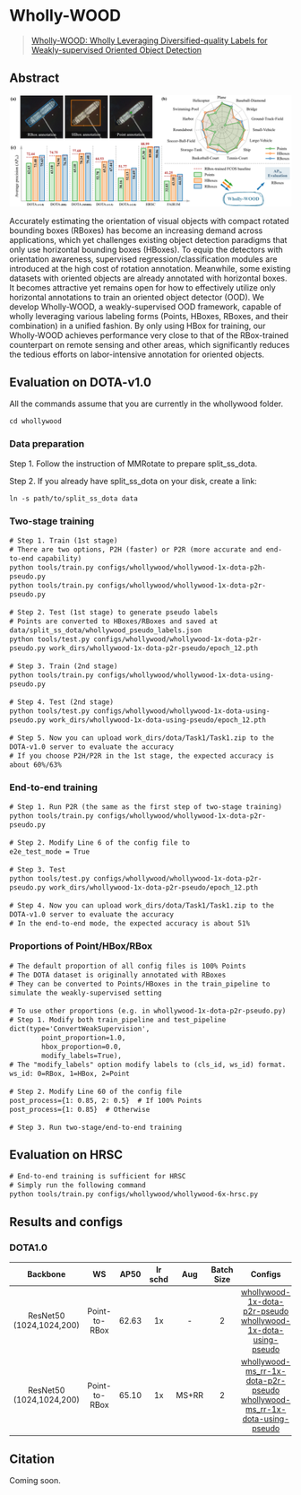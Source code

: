# Wholly-WOOD

> [Wholly-WOOD: Wholly Leveraging Diversified-quality Labels for Weakly-supervised Oriented Object Detection](https://arxiv.org/pdf/0)

<!-- [ALGORITHM] -->

## Abstract

<div align=center>
<img src="../../resources/whollywood.png" width="800"/>
</div>

Accurately estimating the orientation of visual objects with compact rotated bounding boxes (RBoxes) has become an increasing demand across applications, which yet challenges existing object detection paradigms that only use horizontal bounding boxes (HBoxes). To equip the detectors with orientation awareness, supervised regression/classification modules are introduced at the high cost of rotation annotation. Meanwhile, some existing datasets with oriented objects are already annotated with horizontal boxes. It becomes attractive yet remains open for how to effectively utilize only horizontal annotations to train an oriented object detector (OOD). We develop Wholly-WOOD, a weakly-supervised OOD framework, capable of wholly leveraging various labeling forms (Points, HBoxes, RBoxes, and their combination) in a unified fashion. By only using HBox for training, our Wholly-WOOD achieves performance very close to that of the RBox-trained counterpart on remote sensing and other areas, which significantly reduces the tedious efforts on labor-intensive annotation for oriented objects.

## Evaluation on DOTA-v1.0

All the commands assume that you are currently in the whollywood folder.
```shell
cd whollywood
```

### Data preparation

Step 1. Follow the instruction of MMRotate to prepare split_ss_dota. 

Step 2. If you already have split_ss_dota on your disk, create a link:
```shell
ln -s path/to/split_ss_dota data
```

### Two-stage training

```shell
# Step 1. Train (1st stage)
# There are two options, P2H (faster) or P2R (more accurate and end-to-end capability)
python tools/train.py configs/whollywood/whollywood-1x-dota-p2h-pseudo.py
python tools/train.py configs/whollywood/whollywood-1x-dota-p2r-pseudo.py

# Step 2. Test (1st stage) to generate pseudo labels
# Points are converted to HBoxes/RBoxes and saved at data/split_ss_dota/whollywood_pseudo_labels.json
python tools/test.py configs/whollywood/whollywood-1x-dota-p2r-pseudo.py work_dirs/whollywood-1x-dota-p2r-pseudo/epoch_12.pth

# Step 3. Train (2nd stage)
python tools/train.py configs/whollywood/whollywood-1x-dota-using-pseudo.py

# Step 4. Test (2nd stage)
python tools/test.py configs/whollywood/whollywood-1x-dota-using-pseudo.py work_dirs/whollywood-1x-dota-using-pseudo/epoch_12.pth

# Step 5. Now you can upload work_dirs/dota/Task1/Task1.zip to the DOTA-v1.0 server to evaluate the accuracy
# If you choose P2H/P2R in the 1st stage, the expected accuracy is about 60%/63%
```

### End-to-end training

```shell
# Step 1. Run P2R (the same as the first step of two-stage training)
python tools/train.py configs/whollywood/whollywood-1x-dota-p2r-pseudo.py

# Step 2. Modify Line 6 of the config file to
e2e_test_mode = True

# Step 3. Test
python tools/test.py configs/whollywood/whollywood-1x-dota-p2r-pseudo.py work_dirs/whollywood-1x-dota-p2r-pseudo/epoch_12.pth

# Step 4. Now you can upload work_dirs/dota/Task1/Task1.zip to the DOTA-v1.0 server to evaluate the accuracy
# In the end-to-end mode, the expected accuracy is about 51%
```

### Proportions of Point/HBox/RBox

```shell
# The default proportion of all config files is 100% Points
# The DOTA dataset is originally annotated with RBoxes
# They can be converted to Points/HBoxes in the train_pipeline to simulate the weakly-supervised setting

# To use other proportions (e.g. in whollywood-1x-dota-p2r-pseudo.py)
# Step 1. Modify both train_pipeline and test_pipeline
dict(type='ConvertWeakSupervision',
        point_proportion=1.0,
        hbox_proportion=0.0,
        modify_labels=True),
# The "modify_labels" option modify labels to (cls_id, ws_id) format. ws_id: 0=RBox, 1=HBox, 2=Point

# Step 2. Modify Line 60 of the config file
post_process={1: 0.85, 2: 0.5}  # If 100% Points
post_process={1: 0.85}  # Otherwise

# Step 3. Run two-stage/end-to-end training
```

## Evaluation on HRSC

```shell
# End-to-end training is sufficient for HRSC
# Simply run the following command
python tools/train.py configs/whollywood/whollywood-6x-hrsc.py
```

## Results and configs

### DOTA1.0

|         Backbone         |      WS       | AP50  | lr schd |  Aug  | Batch Size |                                                                                  Configs                                                                                   |
| :----------------------: | :-----------: | :---: | :-----: | :---: | :--------: | :------------------------------------------------------------------------------------------------------------------------------------------------------------------------: |
| ResNet50 (1024,1024,200) | Point-to-RBox | 62.63 |   1x    |   -   |     2      |             [whollywood-1x-dota-p2r-pseudo](./whollywood-1x-dota-p2r-pseudo.py)<br>[whollywood-1x-dota-using-pseudo](./whollywood-1x-dota-using-pseudo.py)             |
| ResNet50 (1024,1024,200) | Point-to-RBox | 65.10 |   1x    | MS+RR |     2      | [whollywood-ms_rr-1x-dota-p2r-pseudo](./whollywood-ms_rr-1x-dota-p2r-pseudo.py)<br>[whollywood-ms_rr-1x-dota-using-pseudo](./whollywood-ms_rr-1x-dota-using-pseudo.py) |

## Citation

Coming soon.
